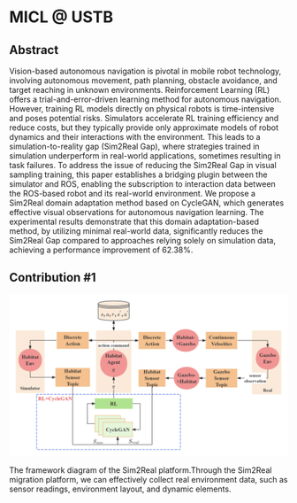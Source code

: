 # MICL @ USTB 

## Abstract

Vision-based autonomous navigation is pivotal in mobile robot technology, involving autonomous movement, path planning, obstacle avoidance, and target reaching in unknown environments. Reinforcement Learning (RL) offers a trial-and-error-driven learning method for autonomous navigation. However, training RL models directly on physical robots is time-intensive and poses potential risks. Simulators accelerate RL training efficiency and reduce costs, but they typically provide only approximate models of robot dynamics and their interactions with the environment. This leads to a simulation-to-reality gap (Sim2Real Gap), where strategies trained in simulation underperform in real-world applications, sometimes resulting in task failures. To address the issue of reducing the Sim2Real Gap in visual sampling training, this paper establishes a bridging plugin between the simulator and ROS, enabling the subscription to interaction data between the ROS-based robot and its real-world environment. We propose a Sim2Real domain adaptation method based on CycleGAN, which generates effective visual observations for autonomous navigation learning. The experimental results demonstrate that this domain adaptation-based method, by utilizing minimal real-world data, significantly reduces the Sim2Real Gap compared to approaches relying solely on simulation data, achieving a performance improvement of 62.38%.

## Contribution #1

![](https://github.com/SepMJ/sepmj.github.io/blob/main/images/sim2real.png)

The framework diagram of the Sim2Real platform.Through the Sim2Real migration platform, we can effectively collect real environment data, such as sensor readings, environment layout, and dynamic elements.

## 

